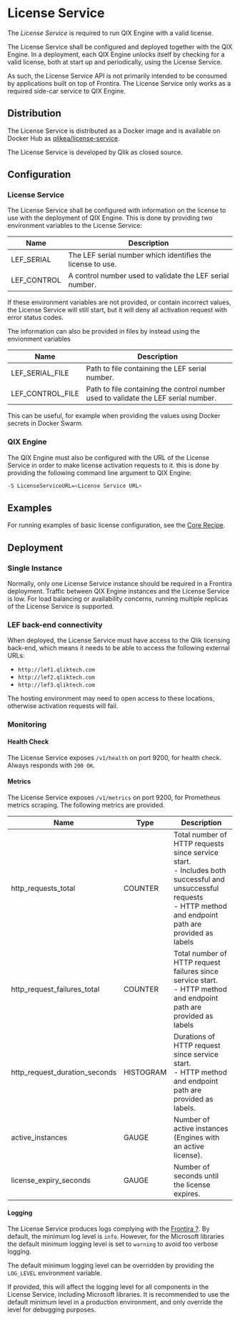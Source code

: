 # License Service

The _License Service_ is required to run QIX Engine with a valid license.

The License Service shall be configured and deployed together with the QIX Engine. In a deployment, each QIX Engine unlocks itself by checking for a valid license, both at start up and periodically, using the License Service.

As such, the License Service API is not primarily intended to be consumed by applications built on top of Frontira. The License Service only works as a required side-car service to QIX Engine.

## Distribution

The License Service is distributed as a Docker image and is available on Docker Hub as [qlikea/license-service](https://hub.docker.com/r/qlikea/license-service).

The License Service is developed by Qlik as closed source.

## Configuration

### License Service

The License Service shall be configured with information on the license to use with the deployment of QIX Engine. This is done by providing two environment variables to the License Service:

| Name        | Description |
|-------------|-------------|
| LEF_SERIAL  | The LEF serial number which identifies the license to use. |
| LEF_CONTROL | A control number used to validate the LEF serial number. |

If these environment variables are not provided, or contain incorrect values, the License Service will still start, but it will deny all activation request with error status codes.

The information can also be provided in files by instead using the envionment variables

| Name | Description |
| ---- | ----------- |
| LEF_SERIAL_FILE  | Path to file containing the LEF serial number. |
| LEF_CONTROL_FILE | Path to file containing the control number used to validate the LEF serial number. |

This can be useful, for example when providing the values using Docker secrets in Docker Swarm.

### QIX Engine

The QIX Engine must also be configured with the URL of the License Service in order to make license activation requests to it. this is done by providing the following command line argument to QIX Engine:

```sh
-S LicenseServiceURL=<License Service URL>
```

## Examples

For running examples of basic license configuration, see the [Core Recipe](../../recipes/core/).

## Deployment

### Single Instance

Normally, only one License Service instance should be required in a Frontira deployment. Traffic between QIX Engine instances and the License Service is low. For load balancing or availability concerns, running multiple replicas of the License Service is supported.

### LEF back-end connectivity

When deployed, the License Service must have access to the Qlik licensing back-end, which means it needs to be able to access the following external URLs:

- `http://lef1.qliktech.com`
- `http://lef2.qliktech.com`
- `http://lef3.qliktech.com`

The hosting environment may need to open access to these locations, otherwise activation requests will fail.

### Monitoring

#### Health Check

The License Service exposes `/v1/health` on port 9200, for health check. Always responds with `200 OK`.

#### Metrics

The License Service exposes `/v1/metrics` on port 9200, for Prometheus metrics scraping. The following metrics are provided.

| Name | Type | Description |
| ---- | ---- | ----------- |
| http_requests_total | COUNTER | Total number of HTTP requests since service start.<br>- Includes both successful and unsuccessful requests<br>- HTTP method and endpoint path are provided as labels |
| http_request_failures_total | COUNTER | Total number of HTTP request failures since service start.<br>- HTTP method and endpoint path are provided as labels |
| http_request_duration_seconds | HISTOGRAM | Durations of HTTP request since service start.<br>- HTTP method and endpoint path are provided as labels. |
| active_instances | GAUGE | Number of active instances (Engines with an active license). |
| license_expiry_seconds | GAUGE | Number of seconds until the license expires. |

#### Logging

The License Service produces logs complying with the [Frontira ?](../). By default, the minimum log level is `info`. However, for the Microsoft libraries the default minimum logging level is set to `warning` to avoid too verbose logging.

The default minimum logging level can be overridden by providing the `LOG_LEVEL` environment variable.

If provided, this will affect the logging level for all components in the License Service, including Microsoft libraries. It is recommended to use the default minimum level in a production environment, and only override the level for debugging purposes.
